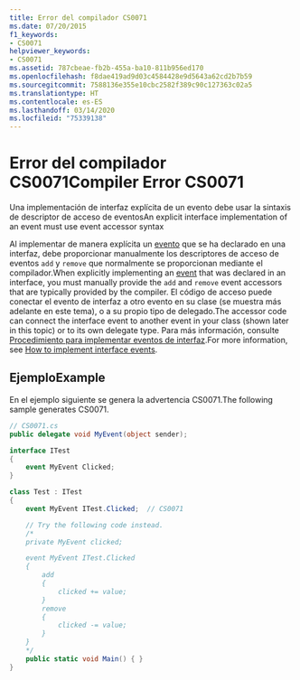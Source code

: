 ```yaml
---
title: Error del compilador CS0071
ms.date: 07/20/2015
f1_keywords:
- CS0071
helpviewer_keywords:
- CS0071
ms.assetid: 787cbeae-fb2b-455a-ba10-811b956ed170
ms.openlocfilehash: f8dae419ad9d03c4584428e9d5643a62cd2b7b59
ms.sourcegitcommit: 7588136e355e10cbc2582f389c90c127363c02a5
ms.translationtype: HT
ms.contentlocale: es-ES
ms.lasthandoff: 03/14/2020
ms.locfileid: "75339138"
---
```

# <a name="compiler-error-cs0071"></a><span data-ttu-id="9f0f8-102">Error del compilador CS0071</span><span class="sxs-lookup"><span data-stu-id="9f0f8-102">Compiler Error CS0071</span></span>

<span data-ttu-id="9f0f8-103">Una implementación de interfaz explícita de un evento debe usar la sintaxis de descriptor de acceso de eventos</span><span class="sxs-lookup"><span data-stu-id="9f0f8-103">An explicit interface implementation of an event must use event accessor syntax</span></span>

<span data-ttu-id="9f0f8-104">Al implementar de manera explícita un [evento](../keywords/event.md) que se ha declarado en una interfaz, debe proporcionar manualmente los descriptores de acceso de eventos `add` y `remove` que normalmente se proporcionan mediante el compilador.</span><span class="sxs-lookup"><span data-stu-id="9f0f8-104">When explicitly implementing an [event](../keywords/event.md) that was declared in an interface, you must manually provide the `add` and `remove` event accessors that are typically provided by the compiler.</span></span> <span data-ttu-id="9f0f8-105">El código de acceso puede conectar el evento de interfaz a otro evento en su clase (se muestra más adelante en este tema), o a su propio tipo de delegado.</span><span class="sxs-lookup"><span data-stu-id="9f0f8-105">The accessor code can connect the interface event to another event in your class (shown later in this topic) or to its own delegate type.</span></span> <span data-ttu-id="9f0f8-106">Para más información, consulte [Procedimiento para implementar eventos de interfaz](../../programming-guide/events/how-to-implement-interface-events.md).</span><span class="sxs-lookup"><span data-stu-id="9f0f8-106">For more information, see [How to implement interface events](../../programming-guide/events/how-to-implement-interface-events.md).</span></span>
  
## <a name="example"></a><span data-ttu-id="9f0f8-107">Ejemplo</span><span class="sxs-lookup"><span data-stu-id="9f0f8-107">Example</span></span>

 <span data-ttu-id="9f0f8-108">En el ejemplo siguiente se genera la advertencia CS0071.</span><span class="sxs-lookup"><span data-stu-id="9f0f8-108">The following sample generates CS0071.</span></span>

```csharp
// CS0071.cs
public delegate void MyEvent(object sender);

interface ITest
{
    event MyEvent Clicked;
}

class Test : ITest
{
    event MyEvent ITest.Clicked;  // CS0071

    // Try the following code instead.
    /*
    private MyEvent clicked;

    event MyEvent ITest.Clicked
    {
        add
        {
            clicked += value;
        }
        remove
        {
            clicked -= value;
        }
    }
    */
    public static void Main() { }
}
```
